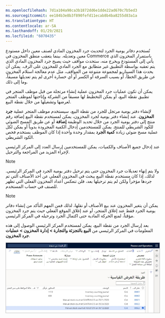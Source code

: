 ```yaml
---
ms.openlocfilehash: 7d1a104a98ca3b1872dd6e1dde22ad670c7b5ed3
ms.sourcegitcommit: ee184b3e8b3f890fefd11ecab8b4ba8255d83a1a
ms.translationtype: HT
ms.contentlocale: ar-SA
ms.lasthandoff: 01/29/2021
ms.locfileid: "6070435"
---
```

تُستخدم دفاتر يومية الجرد لتحديث جرد المخزون المادي لصنف معين داخل مستودع معين وتعديله. بينما يتعقب منطق المخزون في Commerce باستمرار المخزون الذي يأتي إلى المستودع ويخرج منه، ستحدث مواقف حيث يصبح جرد المخزون المادي الذي يتم تعقبه بواسطة التطبيق غير متطابق مع الجرد المادي للمخزون على الرف. يمكن أن يحدث هذا السيناريو لمجموعة متنوعة من المواقف، مثل عدم معالجة استلام المخزون عن طريق الخطأ، أو بسبب السرقة أو الكسر أو أي خسارة أخرى لم يتم تعديلها مسبقاً، وما إلى ذلك. 

يمكن أن تكون عمليات جرد المخزون عملية إنشاء مرتجلة من قبل موظف المتجر في تطبيق نقطة البيع، أو يمكن التخطيط لها مسبقاً من الشركة وإتاحتها لموظف المتجر لعرضها وتشغيلها من خلال نقطة البيع. 

لإنشاء دفتر يومية مرتجل للجرد من نقطة البيع، سيستخدم موظف المتجر عملية **جرد المخزون**. عند إنشاء دفتر يومية لجرد المخزون، يمكن لمستخدم نقطة البيع إضافة رقم منتج إلى دفتر يومية الجرد من خلال تحديد الوظيفة **إضافة** أو عن طريق المسح الضوئي للكود الشريطي للمنتج. يمكن للمستخدمين إدخال الكمية المجرودة يدوياً أو يمكن لكل عملية مسح ضوئي زيادة **كمية الجرد** بمقدار وحدة واحدة إذا كان الموظف يستخدم فحص الكود الشريطي.   

عند إدخال جميع الأصناف والكميات، يمكن للمستخدمين إرسال العدد إلى المركز الرئيسي لإجراء المزيد من المراجعة والترحيل. 

> [!NOTE]
> ولا يتم إنهاء تعديلات جرد المخزون حتى يتم ترحيل دفتر يومية الجرد في المركز الرئيسي. لذلك، إذا كان مستخدم نقطة البيع يبحث في المخزون الفعلي عن أحد الأصناف التي تم جردها مؤخراً ولكن لم يتم ترحيلها بعد، فلن تنعكس أعداد المخزون الفعلي التي تظهر للصنف في حساب المستخدم. 


> [!NOTE]
> يمكن أن يتغير المخزون عند بيع الأصناف أو نقلها، لذلك فمن المهم التأكد من إنشاء دفاتر يومية الجرد فقط عند إغلاق المتجر، أو عند إغلاق الموقع الفعلي حيث يتم جرد المخزون مؤقتاً، لمنع الحركة المادية حتى اكتمال الجرد وترحيله في المركز الرئيسي.

بعد إرسال الجرد من نقطة البيع، يمكن لمستخدم المركز الرئيسي الوصول إلى هذه المعلومات في المركز الرئيسي من **البيع بالتجزئة والتجارة > إدارة المخزون > عمليات جرد المخزون**.

 
[ ![لقطة شاشة لصفحة قائمة الجرد في Dynamics 365 Commerce.](../media/store-inventory-ss.jpg) ](../media/store-inventory-ss.jpg#lightbox)
